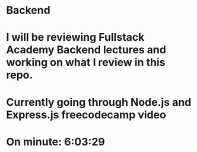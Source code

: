 # Backend

# I will be reviewing Fullstack Academy Backend lectures and working on what I review in this repo.

# Currently going through Node.js and Express.js freecodecamp video
# On minute: 6:03:29

